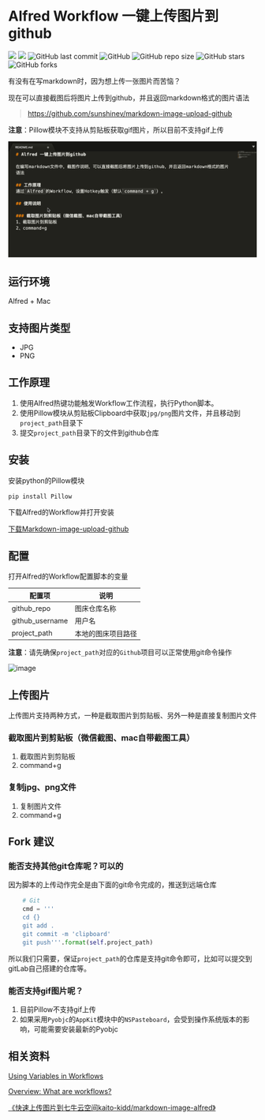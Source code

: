 
# Alfred Workflow 一键上传图片到github 
![](https://img.shields.io/badge/Mac-osx-brightgreen)
![](https://img.shields.io/badge/Alfred-workflow-brightgreen)
![GitHub last commit](https://img.shields.io/github/last-commit/sunshinev/markdown-image-upload-github)
![GitHub](https://img.shields.io/github/license/sunshinev/markdown-image-upload-github)
![GitHub repo size](https://img.shields.io/github/repo-size/sunshinev/markdown-image-upload-github)
![GitHub stars](https://img.shields.io/github/stars/sunshinev/markdown-image-upload-github?style=social)
![GitHub forks](https://img.shields.io/github/forks/sunshinev/markdown-image-upload-github?style=social)

有没有在写markdown时，因为想上传一张图片而苦恼？

现在可以直接截图后将图片上传到github，并且返回markdown格式的图片语法

> https://github.com/sunshinev/markdown-image-upload-github

**注意**：Pillow模块不支持从剪贴板获取gif图片，所以目前不支持gif上传

![image](https://github.com/sunshinev/remote_pics/raw/master/kapture-alfred.gif)

## 运行环境

Alfred + Mac  

## 支持图片类型
- JPG
- PNG

## 工作原理
1. 使用Alfred热键功能触发Workflow工作流程，执行Python脚本。
2. 使用Pillow模块从剪贴板Clipboard中获取`jpg/png`图片文件，并且移动到`project_path`目录下
3. 提交`project_path`目录下的文件到github仓库

## 安装

安装python的Pillow模块
```
pip install Pillow
```

下载Alfred的Workflow并打开安装

[下载Markdown-image-upload-github](https://github.com/sunshinev/markdown-image-upload-github/raw/master/alfred_workflow/Markdown%20image%20upload%20github.alfredworkflow)

## 配置
打开Alfred的Workflow配置脚本的变量

|     配置项      |        说明        |
|-----------------|--------------------|
| github_repo     | 图床仓库名称       |
| github_username | 用户名             |
| project_path    | 本地的图床项目路径 |

**注意**：请先确保`project_path`对应的`Github`项目可以正常使用git命令操作

![image](https://github.com/sunshinev/remote_pics/raw/master/kapture-alfred2.gif)


## 上传图片
上传图片支持两种方式，一种是截取图片到剪贴板、另外一种是直接复制图片文件

### 截取图片到剪贴板（微信截图、mac自带截图工具）
1. 截取图片到剪贴板
2. command+g

### 复制jpg、png文件

1. 复制图片文件
2. command+g

## Fork 建议
### 能否支持其他git仓库呢？可以的

因为脚本的上传动作完全是由下面的git命令完成的，推送到远端仓库

```python
    # Git
    cmd = '''
    cd {}
    git add .
    git commit -m 'clipboard'
    git push'''.format(self.project_path)
```
所以我们只需要，保证`project_path`的仓库是支持git命令即可，比如可以提交到gitLab自己搭建的仓库等。

### 能否支持gif图片呢？
1. 目前Pillow不支持gif上传
2. 如果采用`Pyobjc`的`AppKit`模块中的`NSPasteboard`，会受到操作系统版本的影响，可能需要安装最新的Pyobjc

## 相关资料
[Using Variables in Workflows](https://www.alfredapp.com/help/workflows/advanced/variables/)

[Overview: What are workflows?](https://www.alfredapp.com/help/workflows/)

[《快速上传图片到七牛云空间kaito-kidd/markdown-image-alfred》](https://github.com/kaito-kidd/markdown-image-alfred) 
